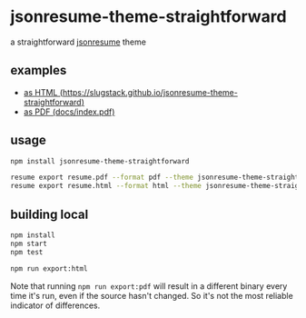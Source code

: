 # jsonresume-theme-straightforward

a straightforward [jsonresume](https://github.com/jsonresume) theme

## examples

- [as HTML (https://slugstack.github.io/jsonresume-theme-straightforward)](https://slugstack.github.io/jsonresume-theme-straightforward)
- [as PDF (docs/index.pdf)](docs/index.pdf)

## usage

```sh
npm install jsonresume-theme-straightforward

resume export resume.pdf --format pdf --theme jsonresume-theme-straightforward
resume export resume.html --format html --theme jsonresume-theme-straightforward
```

## building local

```sh
npm install
npm start
npm test

npm run export:html
```

Note that running `npm run export:pdf` will result in a different binary every time it's run, even if the source hasn't changed. So it's not the most reliable indicator of differences.
